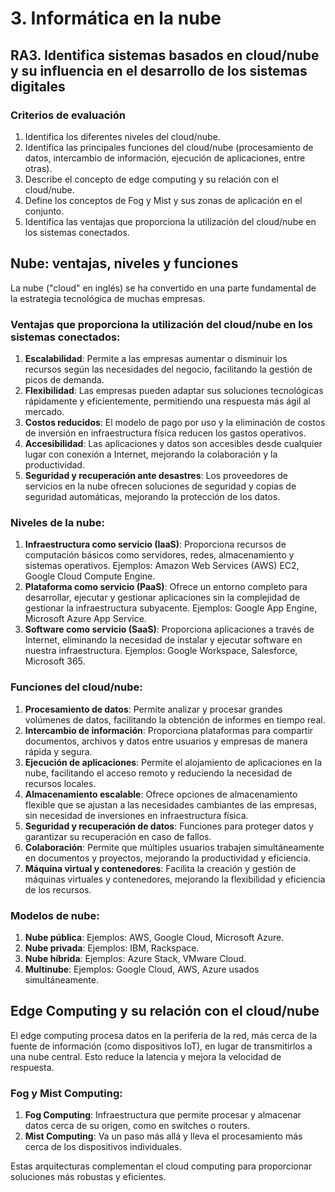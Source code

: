 
# 3. Informática en la nube

## RA3. Identifica sistemas basados en cloud/nube y su influencia en el desarrollo de los sistemas digitales

### Criterios de evaluación
1. Identifica los diferentes niveles del cloud/nube.
2. Identifica las principales funciones del cloud/nube (procesamiento de datos, intercambio de información, ejecución de aplicaciones, entre otras).
3. Describe el concepto de edge computing y su relación con el cloud/nube.
4. Define los conceptos de Fog y Mist y sus zonas de aplicación en el conjunto.
5. Identifica las ventajas que proporciona la utilización del cloud/nube en los sistemas conectados.

## Nube: ventajas, niveles y funciones

La nube ("cloud" en inglés) se ha convertido en una parte fundamental de la estrategia tecnológica de muchas empresas.

### Ventajas que proporciona la utilización del cloud/nube en los sistemas conectados:
1. **Escalabilidad**: Permite a las empresas aumentar o disminuir los recursos según las necesidades del negocio, facilitando la gestión de picos de demanda.
2. **Flexibilidad**: Las empresas pueden adaptar sus soluciones tecnológicas rápidamente y eficientemente, permitiendo una respuesta más ágil al mercado.
3. **Costos reducidos**: El modelo de pago por uso y la eliminación de costos de inversión en infraestructura física reducen los gastos operativos.
4. **Accesibilidad**: Las aplicaciones y datos son accesibles desde cualquier lugar con conexión a Internet, mejorando la colaboración y la productividad.
5. **Seguridad y recuperación ante desastres**: Los proveedores de servicios en la nube ofrecen soluciones de seguridad y copias de seguridad automáticas, mejorando la protección de los datos.

### Niveles de la nube:
1. **Infraestructura como servicio (IaaS)**: Proporciona recursos de computación básicos como servidores, redes, almacenamiento y sistemas operativos. Ejemplos: Amazon Web Services (AWS) EC2, Google Cloud Compute Engine.
2. **Plataforma como servicio (PaaS)**: Ofrece un entorno completo para desarrollar, ejecutar y gestionar aplicaciones sin la complejidad de gestionar la infraestructura subyacente. Ejemplos: Google App Engine, Microsoft Azure App Service.
3. **Software como servicio (SaaS)**: Proporciona aplicaciones a través de Internet, eliminando la necesidad de instalar y ejecutar software en nuestra infraestructura. Ejemplos: Google Workspace, Salesforce, Microsoft 365.

### Funciones del cloud/nube:
1. **Procesamiento de datos**: Permite analizar y procesar grandes volúmenes de datos, facilitando la obtención de informes en tiempo real.
2. **Intercambio de información**: Proporciona plataformas para compartir documentos, archivos y datos entre usuarios y empresas de manera rápida y segura.
3. **Ejecución de aplicaciones**: Permite el alojamiento de aplicaciones en la nube, facilitando el acceso remoto y reduciendo la necesidad de recursos locales.
4. **Almacenamiento escalable**: Ofrece opciones de almacenamiento flexible que se ajustan a las necesidades cambiantes de las empresas, sin necesidad de inversiones en infraestructura física.
5. **Seguridad y recuperación de datos**: Funciones para proteger datos y garantizar su recuperación en caso de fallos.
6. **Colaboración**: Permite que múltiples usuarios trabajen simultáneamente en documentos y proyectos, mejorando la productividad y eficiencia.
7. **Máquina virtual y contenedores**: Facilita la creación y gestión de máquinas virtuales y contenedores, mejorando la flexibilidad y eficiencia de los recursos.

### Modelos de nube:
1. **Nube pública**: Ejemplos: AWS, Google Cloud, Microsoft Azure.
2. **Nube privada**: Ejemplos: IBM, Rackspace.
3. **Nube híbrida**: Ejemplos: Azure Stack, VMware Cloud.
4. **Multinube**: Ejemplos: Google Cloud, AWS, Azure usados simultáneamente.

## Edge Computing y su relación con el cloud/nube

El edge computing procesa datos en la periferia de la red, más cerca de la fuente de información (como dispositivos IoT), en lugar de transmitirlos a una nube central. Esto reduce la latencia y mejora la velocidad de respuesta.

### Fog y Mist Computing:
1. **Fog Computing**: Infraestructura que permite procesar y almacenar datos cerca de su origen, como en switches o routers.
2. **Mist Computing**: Va un paso más allá y lleva el procesamiento más cerca de los dispositivos individuales.

Estas arquitecturas complementan el cloud computing para proporcionar soluciones más robustas y eficientes.

